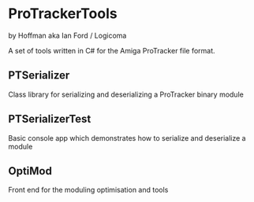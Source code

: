 # ProTrackerTools
by Hoffman aka Ian Ford / Logicoma

A set of tools written in C# for the Amiga ProTracker file format.

## PTSerializer
Class library for serializing and deserializing a ProTracker binary module

## PTSerializerTest
Basic console app which demonstrates how to serialize and deserialize a module

## OptiMod
Front end for the moduling optimisation and tools

